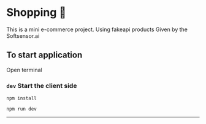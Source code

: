 # Shopping 🛒
This is a mini e-commerce project.
Using fakeapi products
Given by the Softsensor.ai

## To start application

Open terminal

### `dev` Start the client side

```
npm install
```

```
npm run dev
```

---
